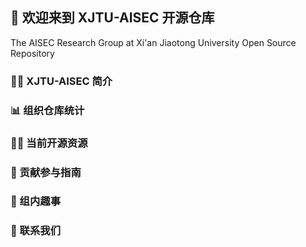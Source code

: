 ## 👋 欢迎来到 XJTU-AISEC 开源仓库
The AISEC Research Group at Xi'an Jiaotong University Open Source Repository

### 🙋‍♀ XJTU-AISEC 简介


### 📊 组织仓库统计
<!-- STATS_CARD_START -->
<!-- 统计卡片将插入此处 -->
<!-- STATS_CARD_END -->

### 👩‍💻 当前开源资源


### 🌈 贡献参与指南


### 🍿 组内趣事


### 💬 联系我们


